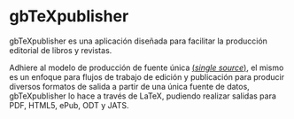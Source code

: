 # gbTeXpublisher

gbTeXpublisher es una aplicación diseñada para facilitar la producción editorial de libros y revistas.

Adhiere al modelo de producción de fuente única [(_single source_)](https://en.wikipedia.org/wiki/Single-source_publishing), el mismo es un enfoque para flujos de trabajo de edición y publicación para producir diversos formatos de salida a partir de una única fuente de datos, gbTeXpublisher lo hace a través de LaTeX, pudiendo realizar salidas para PDF, HTML5, ePub, ODT y JATS.
